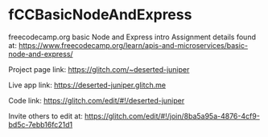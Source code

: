 # fCCBasicNodeAndExpress
freecodecamp.org basic Node and Express intro
Assignment details found at:
https://www.freecodecamp.org/learn/apis-and-microservices/basic-node-and-express/

Project page link:
https://glitch.com/~deserted-juniper

Live app link:
https://deserted-juniper.glitch.me

Code link:
https://glitch.com/edit/#!/deserted-juniper

Invite others to edit at:
https://glitch.com/edit/#!/join/8ba5a95a-4876-4cf9-bd5c-7ebb16fc21d1
